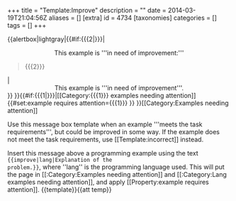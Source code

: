+++
title = "Template:Improve"
description = ""
date = 2014-03-19T21:04:56Z
aliases = []
[extra]
id = 4734
[taxonomies]
categories = []
tags = []
+++

{{alertbox|lightgray|{{#if:{{{2|}}}|<div style="text-align:center">This example is '''in need of improvement:'''</div>
<blockquote>{{{2}}}</blockquote>|<div style="text-align:center">This example is '''in need of improvement'''.</div>}} }}<includeonly>{{#if:{{{1|}}}|[[Category:{{{1}}} examples needing attention]]{{#set:example requires attention={{{1}}} }} }}[[Category:Examples needing attention]]</includeonly><noinclude>

Use this message box template when an example '''meets the task requirements''', but could be improved in some way. If the example does not meet the task requirements, use [[Template:incorrect]] instead.

Insert this message above a programming example using the text  <code><nowiki>{{improve|lang|Explanation of the problem.}}</nowiki></code>, where ''lang'' is the programming language used.  This will put the page in [[:Category:Examples needing attention]] and [[:Category:Lang examples needing attention]], and apply [[Property:example requires attention]].
{{template}}{{att temp}}</noinclude>
